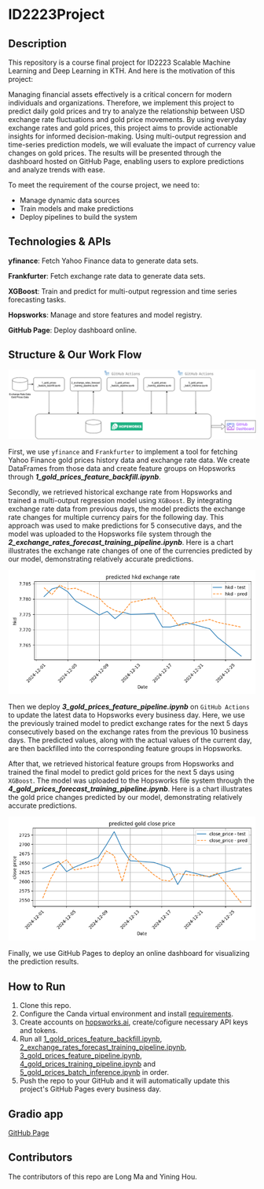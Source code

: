 # ID2223Project

## Description

This repository is a course final project for ID2223 Scalable Machine Learning and Deep Learning in KTH. And here is the motivation of this project:

Managing financial assets effectively is a critical concern for modern individuals and organizations. Therefore, we implement this project to predict daily gold prices and try to analyze the relationship between USD exchange rate fluctuations and gold price movements. By using everyday exchange rates and gold prices, this project aims to provide actionable insights for informed decision-making. Using multi-output regression and  time-series prediction models, we will evaluate the impact of currency value changes on gold prices. The results will be presented through the dashboard hosted on GitHub Page, enabling users to explore predictions and analyze trends with ease.

To meet the requirement of the course project, we need to:

- Manage dynamic data sources
- Train models and make predictions
- Deploy pipelines to build the system

## Technologies & APIs

**yfinance**: Fetch Yahoo Finance data to generate data sets.

**Frankfurter**: Fetch exchange rate data to generate data sets.

**XGBoost**: Train and predict for multi-output regression and time series forecasting tasks.

**Hopsworks**: Manage and store features and model registry.

**GitHub Page**: Deploy dashboard online.

## Structure & Our Work Flow

![structure](../data/structure.png)

First, we use `yfinance` and `Frankfurter` to implement a tool for fetching Yahoo Finance gold prices history data and exchange rate data. We create DataFrames from those data and create feature groups on Hopsworks through ***1_gold_prices_feature_backfill.ipynb***.

Secondly, we retrieved historical exchange rate from Hopsworks and trained a multi-output regression model using `XGBoost`. By integrating exchange rate data from previous days, the model predicts the exchange rate changes for multiple currency pairs for the following day. This approach was used to make predictions for 5 consecutive days, and the model was uploaded to the Hopsworks file system through the ***2_exchange_rates_forecast_training_pipeline.ipynb***. Here is a chart illustrates the exchange rate changes of one of the currencies predicted by our model, demonstrating relatively accurate predictions.

![output](exchange_predict_model/images/hkd_exchange_rate.png)

Then we deploy ***3_gold_prices_feature_pipeline.ipynb*** on `GitHub Actions` to update the latest data to Hopsworks every business day. Here, we use the previously trained model to predict exchange rates for the next 5 days consecutively based on the exchange rates from the previous 10 business days. The predicted values, along with the actual values of the current day, are then backfilled into the corresponding feature groups in Hopsworks.

After that, we retrieved historical feature groups from Hopsworks and trained the final model to predict gold prices for the next 5 days using `XGBoost`. The model was uploaded to the Hopsworks file system through the ***4_gold_prices_forecast_training_pipeline.ipynb***. Here is a chart illustrates the gold price changes predicted by our model, demonstrating relatively accurate predictions.

![output](gold_price_model/images/gold_price_hindcast.png)

Finally, we use GitHub Pages to deploy an online dashboard for visualizing the prediction results.

## How to Run

1. Clone this repo.
2. Configure the Canda virtual environment and install [requirements](requirements.txt).
3. Create accounts on [hopsworks.ai](https://www.hopsworks.ai/), create/cofigure necessary API keys and tokens.
4. Run all [1_gold_prices_feature_backfill.ipynb](1_gold_prices_feature_backfill.ipynb), [2_exchange_rates_forecast_training_pipeline.ipynb](2_exchange_rates_forecast_training_pipeline.ipynb), [3_gold_prices_feature_pipeline.ipynb](3_gold_prices_feature_pipeline.ipynb), [4_gold_prices_training_pipeline.ipynb](4_gold_prices_training_pipeline.ipynb) and [5_gold_prices_batch_inference.ipynb](5_gold_prices_batch_inference.ipynb) in order.
5. Push the repo to your GitHub and it will automatically update this project's GitHub Pages every business day.

## Gradio app

[GitHub Page](https://amomozzz.github.io/ID2223_project/)

## Contributors

The contributors of this repo are Long Ma and Yining Hou.

